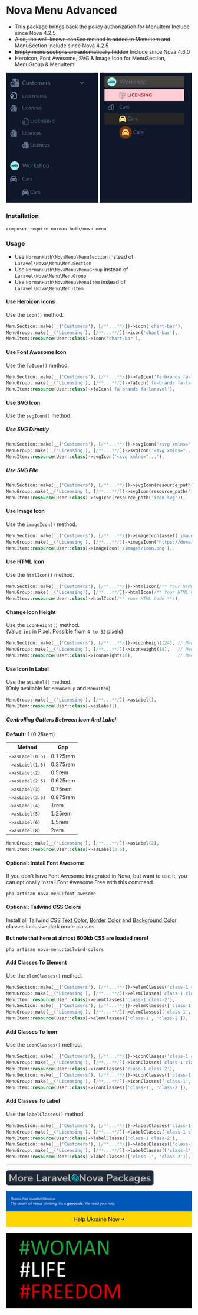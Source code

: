 # Nova Menu Advanced

* ~~This package brings back the policy authorization for MenuItem~~ Include since Nova 4.2.5
* ~~Also, the well-known canSee method is added to MenuItem and MenuSection~~ Include since Nova 4.2.5
* ~~Empty menu sections are automatically hidden~~ Include since Nova 4.6.0
* Heroicon, Font Awesome, SVG & Image Icon for MenuSection, MenuGroup & MenuItem

![Preview](docs/preview.png)
![Preview 2](docs/preview2.png)

### Installation

```
composer require norman-huth/nova-menu
```

### Usage

* Use `NormanHuth\NovaMenu\MenuSection` instead of `Laravel\Nova\Menu\MenuSection`
* Use `NormanHuth\NovaMenu\MenuGroup` instead of `Laravel\Nova\Menu\MenuGroup`
* Use `NormanHuth\NovaMenu\MenuItem` instead of `Laravel\Nova\Menu\MenuItem`

#### Use Heroicon Icons

Use the `icon()` method.

```php
MenuSection::make(__('Customers'), [/**...**/])->icon('chart-bar'),
MenuGroup::make(__('Licensing'), [/**...**/])->icon('chart-bar'),
MenuItem::resource(User::class)->icon('chart-bar'),
```

#### Use Font Awesome Icon

Use the `faIcon()` method.

```php
MenuSection::make(__('Customers'), [/**...**/])->faIcon('fa-brands fa-laravel'),
MenuGroup::make(__('Licensing'), [/**...**/])->faIcon('fa-brands fa-laravel'),
MenuItem::resource(User::class)->faIcon('fa-brands fa-laravel'),
```

#### Use SVG Icon

Use the `svgIcon()` method.

##### Use SVG Directly

```php
MenuSection::make(__('Customers'), [/**...**/])->svgIcon('<svg xmlns="...'),
MenuGroup::make(__('Licensing'), [/**...**/])->svgIcon('<svg xmlns="...'),
MenuItem::resource(User::class)->svgIcon('<svg xmlns="...'),
```

##### Use SVG File

```php
MenuSection::make(__('Customers'), [/**...**/])->svgIcon(resource_path('icon.svg')),
MenuGroup::make(__('Licensing'), [/**...**/])->svgIcon(resource_path('icon.svg')),
MenuItem::resource(User::class)->svgIcon(resource_path('icon.svg')),
```

#### Use Image Icon

Use the `imageIcon()` method.

```php
MenuSection::make(__('Customers'), [/**...**/])->imageIcon(asset('images/car-icon.png')),
MenuGroup::make(__('Licensing'), [/**...**/])->imageIcon('https://domain.tld/images/icon.png'),
MenuItem::resource(User::class)->imageIcon('/images/icon.png'),
```

#### Use HTML Icon

Use the `htmlIcon()` method.

```php
MenuSection::make(__('Customers'), [/**...**/])->htmlIcon(/** Your HTML Code **/),
MenuGroup::make(__('Licensing'), [/**...**/])->htmlIcon(/** Your HTML Code **/),
MenuItem::resource(User::class)->htmlIcon(/** Your HTML Code **/),
```

#### Change Icon Height

Use the `iconHeight()` method.  
(Value `int` in Pixel. Possible from `4 to 32` pixels)

```php
MenuSection::make(__('Customers'), [/**...**/])->iconHeight(24), // MenuSection: 24 default
MenuGroup::make(__('Licensing'), [/**...**/])->iconHeight(18),   // MenuGroup: 18 default
MenuItem::resource(User::class)->iconHeight(18),                 // MenuItem: 18 default
```

#### Use Icon In Label

Use the `asLabel()` method.  
(Only available for `MenuGroup` and `MenuItem`)

```php
MenuGroup::make(__('Licensing'), [/**...**/])->asLabel(),
MenuItem::resource(User::class)->asLabel(),
```

##### Controlling Gutters Between Icon And Label

**Default**: 1 (0.25rem)

| Method           | Gap      |
|------------------|----------|
| `->asLabel(0.5)` | 0.125rem |
| `->asLabel(1.5)` | 0.375rem |
| `->asLabel(2)`   | 0.5rem   |
| `->asLabel(2.5)` | 0.625rem |
| `->asLabel(3)`   | 0.75rem  |
| `->asLabel(3.5)` | 0.875rem |
| `->asLabel(4)`   | 1rem     |
| `->asLabel(5)`   | 1.25rem  |
| `->asLabel(6)`   | 1.5rem   |
| `->asLabel(8)`   | 2rem     |

```php
MenuGroup::make(__('Licensing'), [/**...**/])->asLabel(2),
MenuItem::resource(User::class)->asLabel(3.5),
```

#### Optional: Install Font Awesome

If you don't have Font Awesome integrated in Nova, but want to use it, you can optionally install Font Awesome Free with this command.

```
php artisan nova-menu:font-awesome
```

#### Optional: Tailwind CSS Colors

Install all Tailwind CSS [Text Color](https://tailwindcss.com/docs/text-color), [Border Color](https://tailwindcss.com/docs/border-color) and
[Background Color](https://tailwindcss.com/docs/background-color) classes inclusive dark mode classes.

**But note that here at almost 600kb CSS are loaded more!**

```
php artisan nova-menu:tailwind-colors
```

#### Add Classes To Element

Use the `elemClasses()` method.

```php
MenuSection::make(__('Customers'), [/**...**/])->elemClasses('class-1 class-2'),
MenuGroup::make(__('Licensing'), [/**...**/])->elemClasses('class-1 class-2'),
MenuItem::resource(User::class)->elemClasses('class-1 class-2'),
MenuSection::make(__('Customers'), [/**...**/])->elemClasses(['class-1', 'class-2']),
MenuGroup::make(__('Licensing'), [/**...**/])->elemClasses(['class-1', 'class-2']),
MenuItem::resource(User::class)->elemClasses(['class-1', 'class-2']),
```

#### Add Classes To Icon

Use the `iconClasses()` method.

```php
MenuSection::make(__('Customers'), [/**...**/])->iconClasses('class-1 class-2'),
MenuGroup::make(__('Licensing'), [/**...**/])->iconClasses('class-1 class-2'),
MenuItem::resource(User::class)->iconClasses('class-1 class-2'),
MenuSection::make(__('Customers'), [/**...**/])->iconClasses(['class-1', 'class-2']),
MenuGroup::make(__('Licensing'), [/**...**/])->iconClasses(['class-1', 'class-2']),
MenuItem::resource(User::class)->iconClasses(['class-1', 'class-2']),
```

#### Add Classes To Label

Use the `labelClasses()` method.

```php
MenuSection::make(__('Customers'), [/**...**/])->labelClasses('class-1 class-2'),
MenuGroup::make(__('Licensing'), [/**...**/])->labelClasses('class-1 class-2'),
MenuItem::resource(User::class)->labelClasses('class-1 class-2'),
MenuSection::make(__('Customers'), [/**...**/])->labelClasses(['class-1', 'class-2']),
MenuGroup::make(__('Licensing'), [/**...**/])->labelClasses(['class-1', 'class-2']),
MenuItem::resource(User::class)->labelClasses(['class-1', 'class-2']),
```

---

[![More Laravel Nova Packages](https://raw.githubusercontent.com/Muetze42/asset-repo/main/svg/more-laravel-nova-packages.svg)](https://huth.it/nova-packages)

[![Stand With Ukraine](https://raw.githubusercontent.com/vshymanskyy/StandWithUkraine/main/banner2-direct.svg)](https://vshymanskyy.github.io/StandWithUkraine/)

[![Woman. Life. Freedom.](https://raw.githubusercontent.com/Muetze42/Muetze42/2033b219c6cce0cb656c34da5246434c27919bcd/files/iran-banner-big.svg)](https://linktr.ee/CurrentPetitionsFreeIran)
